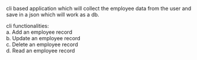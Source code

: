 cli based application which will collect the employee data from the user and save in a json which will work as a db. 
 
 cli functionalities: <br />
 a. Add an employee record <br />
 b. Update an employee record <br />
 c. Delete an employee record <br />
 d. Read an employee record
